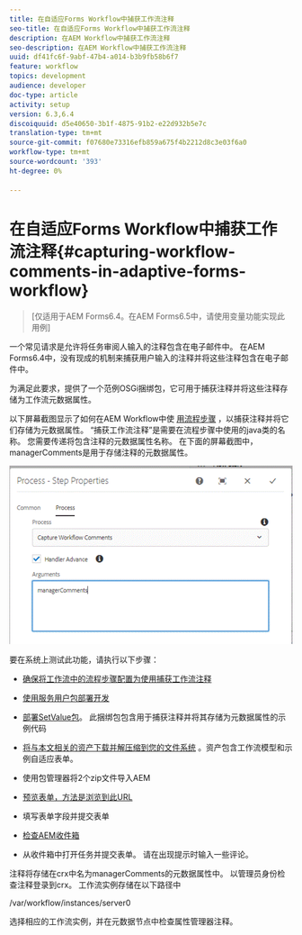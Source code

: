 ```yaml
---
title: 在自适应Forms Workflow中捕获工作流注释
seo-title: 在自适应Forms Workflow中捕获工作流注释
description: 在AEM Workflow中捕获工作流注释
seo-description: 在AEM Workflow中捕获工作流注释
uuid: df41fc6f-9abf-47b4-a014-b3b9fb58b6f7
feature: workflow
topics: development
audience: developer
doc-type: article
activity: setup
version: 6.3,6.4
discoiquuid: d5e40650-3b1f-4875-91b2-e22d932b5e7c
translation-type: tm+mt
source-git-commit: f07680e73316efb859a675f4b2212d8c3e03f6a0
workflow-type: tm+mt
source-wordcount: '393'
ht-degree: 0%

---
```



# 在自适应Forms Workflow中捕获工作流注释{#capturing-workflow-comments-in-adaptive-forms-workflow}

>[仅适用于AEM Forms6.4。在AEM Forms6.5中，请使用变量功能实现此用例]

一个常见请求是允许将任务审阅人输入的注释包含在电子邮件中。 在AEM Forms6.4中，没有现成的机制来捕获用户输入的注释并将这些注释包含在电子邮件中。

为满足此要求，提供了一个范例OSGi捆绑包，它可用于捕获注释并将这些注释存储为工作流元数据属性。

以下屏幕截图显示了如何在AEM Workflow中使 [用流程步骤](http://localhost:4502/editor.html/conf/global/settings/workflow/models/CaptureComments.html) ，以捕获注释并将它们存储为元数据属性。 “捕获工作流注释”是需要在流程步骤中使用的java类的名称。 您需要传递将包含注释的元数据属性名称。 在下面的屏幕截图中，managerComments是用于存储注释的元数据属性。

![workflowcomments1](assets/workflowcomments1.gif)

要在系统上测试此功能，请执行以下步骤：
* [确保将工作流中的流程步骤配置为使用捕获工作流注释](http://localhost:4502/editor.html/conf/global/settings/workflow/models/CaptureComments.html)

* [使用服务用户包部署开发](/help/forms/assets/common-osgi-bundles/DevelopingWithServiceUser.jar)

* [部署SetValue包](/help/forms/assets/common-osgi-bundles/SetValueApp.core-1.0-SNAPSHOT.jar)。 此捆绑包包含用于捕获注释并将其存储为元数据属性的示例代码

* [将与本文相关的资产下载并解压缩到您的文件系统](assets/capturecomments.zip) 。资产包含工作流模型和示例自适应表单。

* 使用包管理器将2个zip文件导入AEM

* [预览表单，方法是浏览到此URL](http://localhost:4502/content/dam/formsanddocuments/capturecomments/jcr:content?wcmmode=disabled)

* 填写表单字段并提交表单

* [检查AEM收件箱](http://localhost:4502/aem/inbox)

* 从收件箱中打开任务并提交表单。 请在出现提示时输入一些评论。

注释将存储在crx中名为managerComments的元数据属性中。 以管理员身份检查注释登录到crx。 工作流实例存储在以下路径中

/var/workflow/instances/server0

选择相应的工作流实例，并在元数据节点中检查属性管理器注释。

